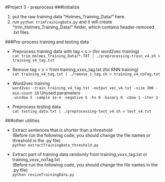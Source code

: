 #Project 3 - preprocess
###Initialize
1. put the raw training data "Holmes_Training_Data/" here.
2. run ```python trimTrainingData.py``` and it will create "trim_Holmes_Training_Data/" folder, which contains header-removed .txt files.

###Pre-process training and testing data
* Preprocess training data with tag < s > (for word2vec training) <br/>
```cat trim_Holmes_Training_Data/*.TXT | ./preprocessing-train_v4.sh > training_v4_tag.txt```

* Remove tag < s > from training_vxxx_tag.txt (for RNN training) <br/>
```cat training_v4_tag.txt | ./remove_s_tag.sh > training_v4_noTag.txt```

* Word2vec training <br/>
```word2vec -train training_v4_tag.txt -output vec_v4.txt -size 300 -min-count 10```
Unused parameters <br/>
```-window 5 -sample 1e-4 -negative 5 -hs 0 -binary 0 -cbow 1 -iter 3```

* Preprocess testing data <br/>
```cat testing_data.txt | ./preprocessing-test_v4.sh > test_v4.txt```

###other utilities
* Extract sentences that is shorter than a threshold <br/>
(Before run the following code, you should change the file names or threshold in the .py file)<br/>
```python extractTrainingData_threshold.py```

* Extract part of training data randomly from training_vxxx_tag.txt or training_vxxx_noTag.txt<br/>
(Before run the following code, you should change the file names in the .py file)<br/>
```python resizeTrainingData.py```


